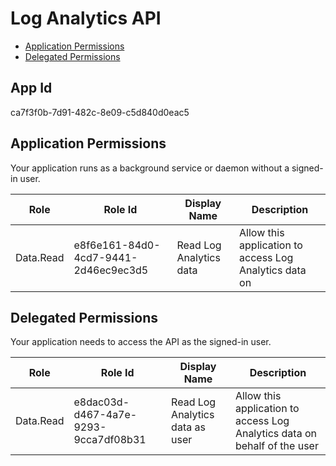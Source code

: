 # Log Analytics API
- [Application Permissions](#application-permissions)
- [Delegated Permissions](#delegated-permissions)

## App Id
ca7f3f0b-7d91-482c-8e09-c5d840d0eac5

## Application Permissions
Your application runs as a background service or daemon without a signed-in user.

| Role | Role Id | Display Name | Description |
|---|---|---|---|
| Data.Read | e8f6e161-84d0-4cd7-9441-2d46ec9ec3d5 | Read Log Analytics data | Allow this application to access Log Analytics data on |

## Delegated Permissions
Your application needs to access the API as the signed-in user. 

| Role | Role Id | Display Name | Description |
|---|---|---|---|
| Data.Read | e8dac03d-d467-4a7e-9293-9cca7df08b31 | Read Log Analytics data as user | Allow this application to access Log Analytics data on behalf of the user |

